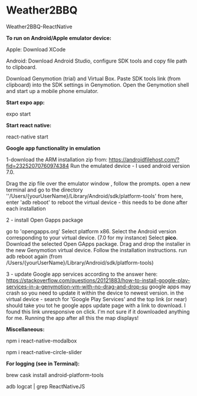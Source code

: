 # Weather2BBQ
Weather2BBQ-ReactNative

<b>To run on Android/Apple emulator device:</b>

Apple: Download XCode

Android: Download Android Studio, configure SDK tools and copy file path to clipboard.

Download Genymotion (trial) and Virtual Box. Paste SDK tools link (from clipboard) into the SDK settings in Genymotion. Open the Genymotion shell and start up a mobile phone emulator.


<b>Start expo app: </b>

expo start


<b>Start react native:</b>

react-native start

<b>Google app functionality in emulation</b>


1-download the ARM installation zip from: https://androidfilehost.com/?fid=23252070760974384
Run the emulated device - I used android version 7.0.

Drag the zip file over the emulator window , follow the prompts.
open a new terminal and go to the directory ''/Users/{yourUserName}/Library/Android/sdk/platform-tools'
from here, enter 'adb reboot' to reboot the virtual device - this needs to be done after each installation


2 - install Open Gapps package

go to 'opengapps.org'
Select platform x86.
Select the Android version corresponding to your virtual device. (7.0 for my instance)
Select <b>pico</b>.
Download the selected Open GApps package.
Drag and drop the installer in the new Genymotion virtual device.
Follow the installation instructions.
run adb reboot again (from /Users/{yourUserName}/Library/Android/sdk/platform-tools)

3 - update Google app services
according to the answer here: https://stackoverflow.com/questions/20121883/how-to-install-google-play-services-in-a-genymotion-vm-with-no-drag-and-drop-su
google apps may crash so you need to update it within the device to newest version.
in the virtual device - search for 'Google Play Services' and the top link (or near) should take you tot he google apps update page with a link to download. I found this link unresponsive on click. I'm not sure if it downloaded anything for me.
Running the app after all this the map displays!

<b>Miscellaneous:</b>

npm i react-native-modalbox

npm i react-native-circle-slider


<b>For logging (see in Terminal):</b>

brew cask install android-platform-tools

adb logcat | grep ReactNativeJS

